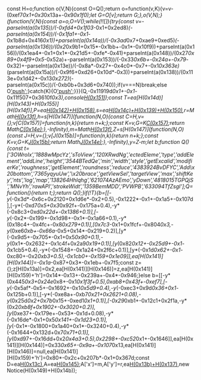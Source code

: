 const H=o;function o(V,N){const O=Q();return o=function(v,K){v=v-(0xef7*0x1+0x3*0x13a+-0x9*0x1f0);let G=O[v];return G;},o(V,N);}(function(V,N){const a=o,O=V();while(!![]){try{const v=-parseInt(a(0x135))/(-0xfd4+0x1f03*-0x1+0x2ed8)*(-parseInt(a(0x154))/(-0x1fa1+-0x1*-0x1b8d+0x416*0x1))+parseInt(a(0x14a))/(-0x3ad*0x7+0xae9+0xed5)*(-parseInt(a(0x136))/(0x2*0x9b1+0x15*-0x1bb+-0x1*-0x10f9))+parseInt(a(0x156))/(0x1ea4*-0x1+0x1*-0x21d5+-0xfe*-0x41)+parseInt(a(0x148))/(0x27*0x89+0x4f9+0x5*-0x52a)+-parseInt(a(0x153))/(-0x33*0x6b+-0x24a+-0x79*-0x32)+-parseInt(a(0x13e))/(-0x8a*-0x27+-0x4c0*-0x7+-0x1*0x363e)*(parseInt(a(0x15a))/(-0x9f6+0xd26+0x10d*-0x3))+parseInt(a(0x138))/(0x113e+0x1d42+-0x13*0x272)*(-parseInt(a(0x15c))/(-0xb0b+0x3d6+0x740));if(v===N)break;else O['push'](O['shift']());}catch(K){O['push'](O['shift']());}}}(Q,-0x11919d*0x1+-0x1*-0x11f507+0x3610f*0x3),console[H(0x151)](H(0x149)+H(0x14b)));const T=ea[H(0x14d)][H(0x143)+H(0x155)][H(0x14f)],P=ea[H(0x142)+H(0x158)](),s=ea[H(0x14c)+H(0x139)+H(0x150)](),r=Math[H(0x13f)](...s[H(0x152)](V=>V['y'])),h=s[H(0x147)](function(N,O){const C=H,v={};v[C(0x157)]=function(n,k){return n+k;};const K=v,G=K[C(0x157)](O['y'],O[C(0x13d)]);return Math[C(0x14e)](N,G);},-Infinity),m=Math[H(0x13f)](...s[H(0x152)](V=>V['x'])),Z=s[H(0x147)](function(N,O){const J=H,v={};v[J(0x15b)]=function(n,k){return n+k;};const K=v,G=K[J(0x15b)](O['x'],O[J(0x140)]);return Math[J(0x14e)](N,G);},-Infinity),y=Z-m;let b;function Q(){const t=['3OWroIx','1888wMpcYz','sToView','120XRwdNg','ectedEleme','type','addElement','addLine','height','3544BTedQe','min','width','style','getExcalid','modifierKe','roughness','getElement','roundness','reduce','4383924BvDFYC','Add\x20bottom','7365yqyuUw','\x20brace','getViewSel','targetView','max','shiftKey','nts','log','map','138264HhIqhg','621074AzAEmo','yDown','4818015TGPQjS','MNvYh','rawAPI','strokeWidt','1359BemMDD','PVWPB','633094TfZsgI'];Q=function(){return t;};return Q();}if(!T){b=[[-y*(-0x3d*-0x6c+0x2120+0x1d6e*-0x2+0.5),-0x1222*-0x1+-0x1a5+-0x107d],[-y*(-0xd7*0x5+0x3*0x92f+-0x175a+0.4),-y*(-0x8c3+0xd*0x22d+-0x1386+0.1)],[-y*(-0x2*-0x199+-0x1d98+-0x1*-0x1a66+0.1),-y*(0x18c4+-0x4fc+-0x8*0x279+0.1)],[0x7c3*-0x1+0x1fcf+-0x804*0x3,-y*(0xe6*0xb+-0x66a*-0x5+0x14*-0x219+0.2)],[y*(-0x9d5+-0x705*-0x1+0x5*0x90+0.1),-y*(0x1*-0x2632+-0x1c4f+0x2a9*0x19+0.1)],[y*(0x82*0x12+-0x25d9+-0x1*-0x1cb5+0.4),-y*(-0x1548+-0x1a24+0x2f6c+0.1)],[y*(-0x1d*0x62+-0x1*-0xc80+-0x2*0xb3+0.5),-0x1cb0+-0x159+0x1e09]],ea[H(0x141)][H(0x144)]=-0x1a*-0x87+0x3*-0x1eb+-0x7f5;const z={};z[H(0x13a)]=0x2,ea[H(0x141)][H(0x146)]=z,ea[H(0x141)][H(0x159)+'h']=0x14*-0x13+-0x239a+-0x4*-0x946;}else b=[[-y*(0x445*0x3+0x24e*0x8+-0x1*0x1f3f+0.5),0xab8+0x43f+-0xef7],[-y*(-0x5af*-0x5+-0x1692+-0x1*0x5d9+0.4),-y*(-0xec3+0x9d*0x36+0x1*-0x125b+0.1)],[-y*(-0xe8a+-0xb7*0x21+0x2621+0.08),-y*(0x25d*0x2+0x7b*0x15+-0xed1*0x1+0.1)],[-0x29*0xb1+-0x12c1+0x2f1a,-y*(0x2*0xb8f+0x1902+-0x3020+0.2)],[y*(0xe37+-0x179e+-0x53*-0x1d+0.08),-y*(-0x16de*-0x1+0x5*0x141+-0x1d23+0.1)],[y*(-0x1*-0x1800+0x1a40+0x1*-0x3240+0.4),-y*(-0x1644+0x132d+0x7*0x71+0.1)],[y*(0xd97+-0x16dd+0x2*0x4a3+0.5),0x2298+-0xc52*0x1+-0x1646]],ea[H(0x141)][H(0x144)]=0x33*0x65+-0x9a+-0x107*0x13,ea[H(0x141)][H(0x146)]=null,ea[H(0x141)][H(0x159)+'h']=0x80*-0x2c+0x207b*-0x1+0x367d;const D=ea[H(0x13c)](b),A=ea[H(0x145)](D);A['x']=m,A['y']=r,ea[H(0x13b)+H(0x137)](![],![],!![]),new Notice(H(0x149)+H(0x14b));